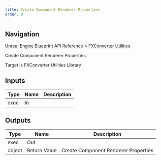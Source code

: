 ```yaml
---
title: Create Component Renderer Properties
order: 8
---
```

## Navigation

[Unreal Engine Blueprint API Reference](https://dev.epicgames.com/documentation/en-us/unreal-engine/BlueprintAPI) > [FXConverter Utilities](https://dev.epicgames.com/documentation/en-us/unreal-engine/BlueprintAPI/FXConverterUtilities)

Create Component Renderer Properties

Target is FXConverter Utilities Library

## Inputs

| Type | Name | Description |
| --- | --- | --- |
| exec | In |  |

## Outputs

| Type | Name | Description |
| --- | --- | --- |
| exec | Out |  |
| object | Return Value | Create Component Renderer Properties |
